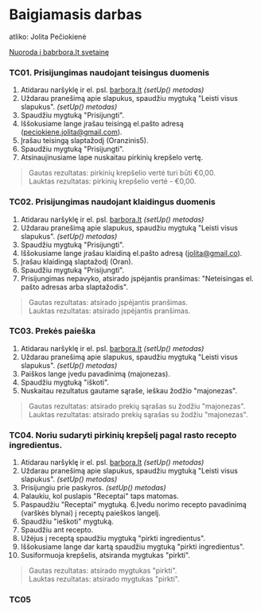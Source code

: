 # Baigiamasis darbas

atliko: Jolita Pečiokienė

[Nuoroda į babrbora.lt svetainę](https://www.barbora.lt/)

### TC01. Prisijungimas naudojant teisingus duomenis<br>
1. Atidarau naršyklę ir el. psl. [barbora.lt](https://www.barbora.lt) _(setUp() metodas)_
2. Uždarau pranešimą apie slapukus, spaudžiu mygtuką 
"Leisti visus slapukus". _(setUp() metodas)_
3. Spaudžiu mygtuką "Prisijungti".
4. Iššokusiame lange įrašau teisingą el.pašto adresą
(peciokiene.jolita@gmail.com).
5. Įrašau teisingą slaptažodį (Oranzinis5).
6. Spaudžiu mygtuką "Prisijungti".
7. Atsinaujinusiame lape nuskaitau pirkinių krepšelo vertę.
>Gautas rezultatas: pirkinių krepšelio vertė turi būti €0,00.<br>
>Lauktas rezultatas: pirkinių krepšelio vertė - €0,00.

### TC02. Prisijungimas naudojant klaidingus duomenis<br>
1. Atidarau naršyklę ir el. psl. [barbora.lt](https://www.barbora.lt) _(setUp() metodas)_
2. Uždarau pranešimą apie slapukus, spaudžiu mygtuką
   "Leisti visus slapukus". _(setUp() metodas)_
3. Spaudžiu mygtuką "Prisijungti".
4. Iššokusiame lange įrašau klaidiną el.pašto adresą
   (jolita@gmail.co).
5. Įrašau klaidingą slaptažodį (Oran).
6. Spaudžiu mygtuką "Prisijungti".
7. Prisijungimas nepavyko, atsirado įspėjantis pranšimas: 
"Neteisingas el. pašto adresas arba slaptažodis".
>Gautas rezultatas: atsirado įspėjantis pranšimas.<br>
>Lauktas rezultatas: atsirado įspėjantis pranšimas.

### TC03. Prekės paieška<br>
1. Atidarau naršyklę ir el. psl. [barbora.lt](https://www.barbora.lt) _(setUp() metodas)_
2. Uždarau pranešimą apie slapukus, spaudžiu mygtuką
   "Leisti visus slapukus". _(setUp() metodas)_
3. Paiškos lange įvedu pavadinimą (majonezas).
4. Spaudžiu mygtuką "iškoti".
5. Nuskaitau rezultatus gautame sąraše, ieškau žodžio "majonezas".
>Gautas rezultatas: atsirado prekių sąrašas su žodžiu "majonezas".<br>
>Lauktas rezultatas: atsirado prekių sąrašas su žodžiu "majonezas".

### TC04. Noriu sudaryti pirkinių krepšelį pagal rasto recepto ingredientus.
1.  Atidarau naršyklę ir el. psl. [barbora.lt](https://www.barbora.lt) _(setUp() metodas)_
2. Uždarau pranešimą apie slapukus, spaudžiu mygtuką
   "Leisti visus slapukus". _(setUp() metodas)_
3. Prisijungiu prie paskyros. _(setUp() metodas)_
4. Palaukiu, kol puslapis "Receptai" taps matomas.
5. Paspaudžiu "Receptai" mygtuką.
6.Įvedu norimo recepto pavadinimą (varškės blynai) į receptų paieškos langelį.
5. Spaudžiu "ieškoti" mygtuką.
6. Spaudžiu ant recepto.
7. Užėjus į receptą spaudžiu mygtuką "pirkti ingredientus".
8. Iššokusiame lange dar kartą spaudžiu mygtuką "pirkti ingredientus".
9. Susiformuoja krepšelis, atsiranda mygtukas "pirkti".
>Gautas rezultatas: atsirado mygtukas "pirkti".<br>
>Lauktas rezultatas: atsirado mygtukas "pirkti".

### TC05